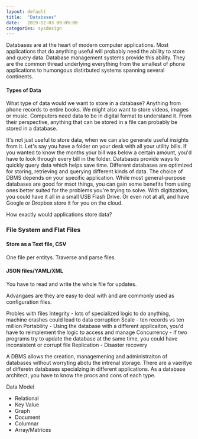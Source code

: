 ```yaml
---
layout: default
title:  "Databases"
date:   2019-12-03 09:09:00
categories: sysdesign
---
```


Databases are at the heart of modern computer applications. Most applications that do anything useful will probably need the ability to store and query data. Database management systems provide this ability. They are the common thread underlying everything from the smallest of phone applications to humongous distirbuted systems spanning several continents.

#### Types of Data
What type of data would we want to store in a database? Anything from phone records to entire books. We might also want to store videos, images or music. Computers need data to be in digital format to understand it. From their perspective, anything that can be stored in a file can probably be stored in a database.

It's not just useful to store data, when we can also generate useful insights from it. Let's say you have a folder on your desk with all your utility bills. If you wanted to know the months your bill was below a certain amount, you'd have to look through every bill in the folder. Databases provide ways to quickly query data which helps save time. Different databases are optimized for storing, retrieving and querying different kinds of data. The choice of DBMS depends on your specific application. While most general-purpose databases are good for msot things, you can gain some benefits from using ones better suited for the problems you're trying to solve. 
With digitization, you could have it all in a small USB Flash Drive. Or even not at all, and have Google or Dropbox store it for you on the cloud.


How exactly would applications store data?

### File System and Flat Files
#### Store as a Text file, CSV
One file per entitys. Traverse and parse files.

#### JSON files/YAML/XML
You have to read and write the whole file for updates.

Advangaes are they are easy to deal with and are commonly used as configuration files.

Probles with files
Integrity - lots of specialized logic to do anything, machine crashes could lead to data corruption
Scale - ten records vs ten million
Portabliity - Using the database with a different applicaiton, you'd have to reimplement the logic to access and manage
Concurrency - If two programs try to update the database at the same time, you could have inconsistent or corrupt file
Replication - Disaster recovery

A DBMS allows the creation, managemening and administraiton of databases without worryting abotu the intrenal storage. There are a
vaeritye of differetn databases specialzing in different applications. As a database architect, you have to know the procs and cons of each type.

Data Model
- Relational
- Key Value
- Graph
- Document
- Columnar
- Array/Matrices

